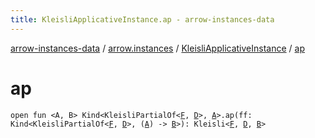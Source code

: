 ```yaml
---
title: KleisliApplicativeInstance.ap - arrow-instances-data
---
```


[arrow-instances-data](../../index.html) / [arrow.instances](../index.html) / [KleisliApplicativeInstance](index.html) / [ap](./ap.html)

# ap

`open fun <A, B> Kind<KleisliPartialOf<`[`F`](index.html#F)`, `[`D`](index.html#D)`>, `[`A`](ap.html#A)`>.ap(ff: Kind<KleisliPartialOf<`[`F`](index.html#F)`, `[`D`](index.html#D)`>, (`[`A`](ap.html#A)`) -> `[`B`](ap.html#B)`>): Kleisli<`[`F`](index.html#F)`, `[`D`](index.html#D)`, `[`B`](ap.html#B)`>`